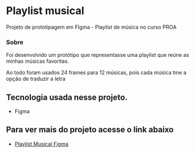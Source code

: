 # **Playlist musical**
Projeto de prototipagem em FIgma - Playlist de música no curso PROA

### Sobre

<p>Foi desenvolvido um protótipo que representasse uma playlist que reúne as minhas músicas favoritas.</p>
<p> Ao todo foram usados 24 frames para 12 músicas, pois cada música tme a opção de traduzir a letra</p>

<h2>Tecnologia usada nesse projeto.</h2>
 
 <ul>
  <li>Figma</li>
</ul>

<h2>Para ver mais do projeto acesse o link abaixo</h2>

<ul>
  <li><a href="https://www.figma.com/proto/9B8usBv3c3Rp9wRfzzUaud/Untitled?node-id=39%3A3&scaling=min-zoom&page-id=0%3A1&starting-point-node-id=39%3A3">Playlist Musical Figma</a>
</ul>
